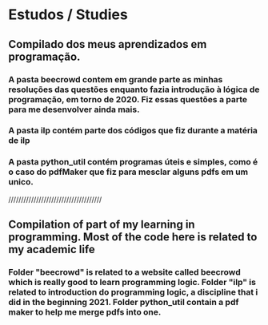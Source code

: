 # Estudos / Studies

<h2>Compilado dos meus aprendizados em programação. </h2>

<h3> A pasta beecrowd contem em grande parte as minhas resoluções das questões enquanto fazia introdução à  lógica de programação, em torno de 2020. Fiz essas questões a parte para me desenvolver ainda mais.</h3>

<h3> A pasta ilp contém parte dos códigos que fiz durante  a matéria de ilp </h3> 

<h3> A pasta python_util contém programas úteis e simples, como é o caso do pdfMaker que fiz para mesclar alguns pdfs em um unico. </h3> 


/////////////////////////////////////


<h2>Compilation of part of my learning in programming. Most of the code here is related to my academic life </h2>

<h3>Folder "beecrowd" is related to a website called beecrowd which is really good to learn programming logic. Folder "ilp" is related to introduction do programming logic, a discipline that i did in the beginning 2021. Folder python_util contain a pdf maker to help me merge  pdfs into one.</h3>